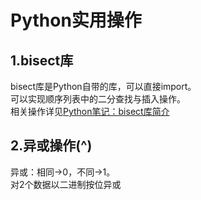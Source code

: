 # Python实用操作

## 1.bisect库
bisect库是Python自带的库，可以直接import。<br>
可以实现顺序列表中的二分查找与插入操作。<br>
相关操作详见[Python笔记：bisect库简介](https://blog.csdn.net/codename_cys/article/details/108372394?ops_request_misc=&request_id=&biz_id=102&utm_term=bisect;&utm_medium=distribute.pc_search_result.none-task-blog-2~all~sobaiduweb~default-1-108372394.142^v70^control,201^v4^add_ask&spm=1018.2226.3001.4187)

## 2.异或操作(^)
异或：相同->0，不同->1。<br>
对2个数据以二进制按位异或<br>